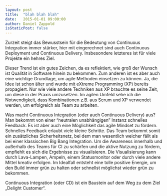 ```yaml
---
layout: post
title:  "blah blah blah"
date:   2015-01-01 09:00:00
author: Daniel Zappold
isStaticPost: false
---
```

Zurzeit steigt das Bewusstsein für die Bedeutung von Continuous Integration immer stärker, hier mit eingerechnet sind auch Continuous Deployment und Continuous Delivery. Insbesondere letzteres ist für viele Projekte ein hehres Ziel.

Dieser Trend ist ein gutes Zeichen, da es reflektiert, wie groß der Wunsch ist Qualität in Software hinein zu bekommen. Zum anderen ist es aber auch eine wichtige Grundlage, um agile Methoden einsetzen zu können. Ja, die Idee ist schon älter und wurde mit eXtreme Programming (XP) bereits propagiert. Nur wie viele andere Techniken aus XP brauchte es seine Zeit, um diese in der Praxis umzusetzen. Im agilen Umfeld sehe ich die Notwendigkeit, dass Kombinationen z.B. aus Scrum und XP verwendet werden, um erfolgreich als Team zu arbeiten.

Was macht Continuous Integration (oder auch Continuous Delivery) aus? Man bekommt von einer “neutralen unabhängigen” Instanz schnelles Feedback. Es ist aber auch eine Möglichkeit das agile Mindset zu fördern. Schnelles Feedback erlaubt viele kleine Schritte. Das Team bekommt somit ein zusätzliches Sicherheitsnetz, bei dem man wesentlich weicher fällt als bei einer klassischen Big Bang Integration. Um die Awareness innerhalb und außerhalb des Teams für CI zu schärfen und die aktive Nutzung zu fördern, empfiehlt es sich die Ergebnisse zu visualisieren. Die Visualisierung kann durch Lava-Lampen, Ampeln, einem Statusmonitor oder durch viele andere Mittel kreativ erfolgen. Im Idealfall entsteht eine tolle positive Energie, um den Build immer grün zu halten oder schnellst möglichst wieder grün zu bekommen.

 Continuous Integration (oder CD) ist ein Baustein auf dem Weg zu dem Ziel „Delight Customer“.